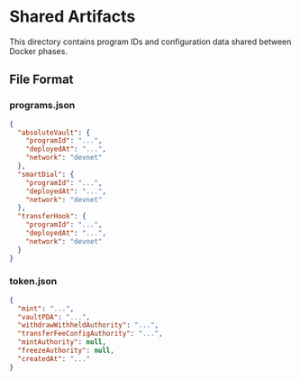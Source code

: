 # Shared Artifacts

This directory contains program IDs and configuration data shared between Docker phases.

## File Format

### programs.json
```json
{
  "absoluteVault": {
    "programId": "...",
    "deployedAt": "...",
    "network": "devnet"
  },
  "smartDial": {
    "programId": "...",
    "deployedAt": "...",
    "network": "devnet"
  },
  "transferHook": {
    "programId": "...",
    "deployedAt": "...",
    "network": "devnet"
  }
}
```

### token.json
```json
{
  "mint": "...",
  "vaultPDA": "...",
  "withdrawWithheldAuthority": "...",
  "transferFeeConfigAuthority": "...",
  "mintAuthority": null,
  "freezeAuthority": null,
  "createdAt": "..."
}
```
